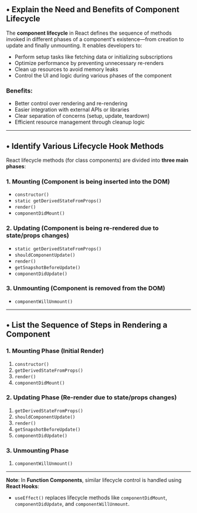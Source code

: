 ## • Explain the Need and Benefits of Component Lifecycle

The **component lifecycle** in React defines the sequence of methods invoked in different phases of a component's existence—from creation to update and finally unmounting. It enables developers to:

- Perform setup tasks like fetching data or initializing subscriptions
- Optimize performance by preventing unnecessary re-renders
- Clean up resources to avoid memory leaks
- Control the UI and logic during various phases of the component

### Benefits:
- Better control over rendering and re-rendering
- Easier integration with external APIs or libraries
- Clear separation of concerns (setup, update, teardown)
- Efficient resource management through cleanup logic

---

## • Identify Various Lifecycle Hook Methods

React lifecycle methods (for class components) are divided into **three main phases**:

### 1. Mounting (Component is being inserted into the DOM)
- `constructor()`
- `static getDerivedStateFromProps()`
- `render()`
- `componentDidMount()`

### 2. Updating (Component is being re-rendered due to state/props changes)
- `static getDerivedStateFromProps()`
- `shouldComponentUpdate()`
- `render()`
- `getSnapshotBeforeUpdate()`
- `componentDidUpdate()`

### 3. Unmounting (Component is removed from the DOM)
- `componentWillUnmount()`

---

## • List the Sequence of Steps in Rendering a Component

### 1. **Mounting Phase** (Initial Render)
1. `constructor()`
2. `getDerivedStateFromProps()`
3. `render()`
4. `componentDidMount()`

### 2. **Updating Phase** (Re-render due to state/props changes)
1. `getDerivedStateFromProps()`
2. `shouldComponentUpdate()`
3. `render()`
4. `getSnapshotBeforeUpdate()`
5. `componentDidUpdate()`

### 3. **Unmounting Phase**
1. `componentWillUnmount()`

---

**Note**: In **Function Components**, similar lifecycle control is handled using **React Hooks**:
- `useEffect()` replaces lifecycle methods like `componentDidMount`, `componentDidUpdate`, and `componentWillUnmount`.


